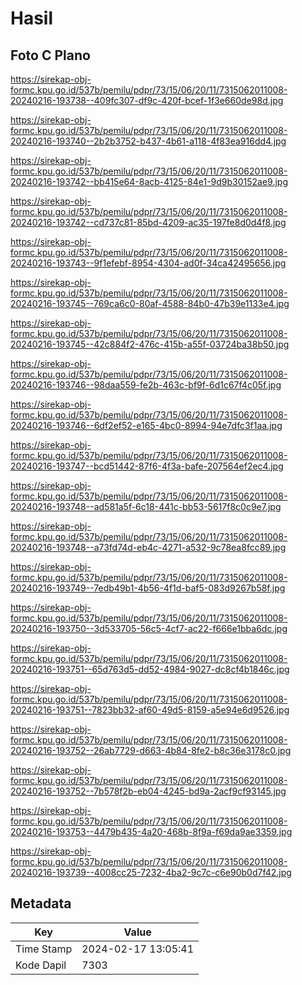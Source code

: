 # Hasil

## Foto C Plano

https://sirekap-obj-formc.kpu.go.id/537b/pemilu/pdpr/73/15/06/20/11/7315062011008-20240216-193738--409fc307-df9c-420f-bcef-1f3e660de98d.jpg

https://sirekap-obj-formc.kpu.go.id/537b/pemilu/pdpr/73/15/06/20/11/7315062011008-20240216-193740--2b2b3752-b437-4b61-a118-4f83ea916dd4.jpg

https://sirekap-obj-formc.kpu.go.id/537b/pemilu/pdpr/73/15/06/20/11/7315062011008-20240216-193742--bb415e64-8acb-4125-84e1-9d9b30152ae9.jpg

https://sirekap-obj-formc.kpu.go.id/537b/pemilu/pdpr/73/15/06/20/11/7315062011008-20240216-193742--cd737c81-85bd-4209-ac35-197fe8d0d4f8.jpg

https://sirekap-obj-formc.kpu.go.id/537b/pemilu/pdpr/73/15/06/20/11/7315062011008-20240216-193743--9f1efebf-8954-4304-ad0f-34ca42495656.jpg

https://sirekap-obj-formc.kpu.go.id/537b/pemilu/pdpr/73/15/06/20/11/7315062011008-20240216-193745--769ca6c0-80af-4588-84b0-47b39e1133e4.jpg

https://sirekap-obj-formc.kpu.go.id/537b/pemilu/pdpr/73/15/06/20/11/7315062011008-20240216-193745--42c884f2-476c-415b-a55f-03724ba38b50.jpg

https://sirekap-obj-formc.kpu.go.id/537b/pemilu/pdpr/73/15/06/20/11/7315062011008-20240216-193746--98daa559-fe2b-463c-bf9f-6d1c67f4c05f.jpg

https://sirekap-obj-formc.kpu.go.id/537b/pemilu/pdpr/73/15/06/20/11/7315062011008-20240216-193746--6df2ef52-e165-4bc0-8994-94e7dfc3f1aa.jpg

https://sirekap-obj-formc.kpu.go.id/537b/pemilu/pdpr/73/15/06/20/11/7315062011008-20240216-193747--bcd51442-87f6-4f3a-bafe-207564ef2ec4.jpg

https://sirekap-obj-formc.kpu.go.id/537b/pemilu/pdpr/73/15/06/20/11/7315062011008-20240216-193748--ad581a5f-6c18-441c-bb53-5617f8c0c9e7.jpg

https://sirekap-obj-formc.kpu.go.id/537b/pemilu/pdpr/73/15/06/20/11/7315062011008-20240216-193748--a73fd74d-eb4c-4271-a532-9c78ea8fcc89.jpg

https://sirekap-obj-formc.kpu.go.id/537b/pemilu/pdpr/73/15/06/20/11/7315062011008-20240216-193749--7edb49b1-4b56-4f1d-baf5-083d9267b58f.jpg

https://sirekap-obj-formc.kpu.go.id/537b/pemilu/pdpr/73/15/06/20/11/7315062011008-20240216-193750--3d533705-56c5-4cf7-ac22-f666e1bba6dc.jpg

https://sirekap-obj-formc.kpu.go.id/537b/pemilu/pdpr/73/15/06/20/11/7315062011008-20240216-193751--65d763d5-dd52-4984-9027-dc8cf4b1846c.jpg

https://sirekap-obj-formc.kpu.go.id/537b/pemilu/pdpr/73/15/06/20/11/7315062011008-20240216-193751--7823bb32-af60-49d5-8159-a5e94e6d9526.jpg

https://sirekap-obj-formc.kpu.go.id/537b/pemilu/pdpr/73/15/06/20/11/7315062011008-20240216-193752--26ab7729-d663-4b84-8fe2-b8c36e3178c0.jpg

https://sirekap-obj-formc.kpu.go.id/537b/pemilu/pdpr/73/15/06/20/11/7315062011008-20240216-193752--7b578f2b-eb04-4245-bd9a-2acf9cf93145.jpg

https://sirekap-obj-formc.kpu.go.id/537b/pemilu/pdpr/73/15/06/20/11/7315062011008-20240216-193753--4479b435-4a20-468b-8f9a-f69da9ae3359.jpg

https://sirekap-obj-formc.kpu.go.id/537b/pemilu/pdpr/73/15/06/20/11/7315062011008-20240216-193739--4008cc25-7232-4ba2-9c7c-c6e90b0d7f42.jpg


## Metadata

| Key        | Value               |
| ---------- | ------------------- |
| Time Stamp | 2024-02-17 13:05:41 |
| Kode Dapil | 7303                |



